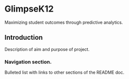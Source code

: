 # GlimpseK12
 Maximizing student outcomes through predictive analytics. 

## Introduction
Description of aim and purpose of project. 

### Navigation section. 
Bulleted list with links to other sections of the README doc. 



